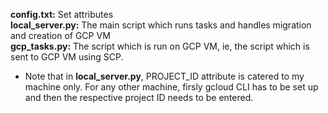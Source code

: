 **config.txt:** Set attributes
\
**local_server.py:** The main script which runs tasks and handles migration and creation of GCP VM
\
**gcp_tasks.py:** The script which is run on GCP VM, ie, the script which is sent to GCP VM using SCP.

* Note that in **local_server.py**, PROJECT_ID attribute is catered to my machine only. For any other machine, firsly gcloud CLI has to be set up and then the respective project ID needs to be entered.
